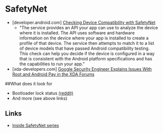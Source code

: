 # SafetyNet

- [developer.android.com] [Checking Device Compatibility with SafetyNet](https://developer.android.com/training/safetynet/index.html)
  - "The service provides an API your app can use to analyze the device where it is installed. The API uses software and hardware information on the device where your app is installed to create a profile of that device. The service then attempts to match it to a list of device models that have passed Android compatibility testing. This check can help you decide if the device is configured in a way that is consistent with the Android platform specifications and has the capabilities to run your app."
- [xda-developers.com] [Google Security Engineer Explains Issues With Root and Android Pay in the XDA Forums](http://www.xda-developers.com/google-security-engineer-explains-issues-with-root-and-android-pay-in-the-xda-forums/) 

##What does it look for

- Bootloader lock status [(reddit)](https://www.reddit.com/r/android/comments/587ss9/_/)
- And more (see above links)

## Links

- [Inside SafetyNet series](https://koz.io/inside-safetynet-3/)
